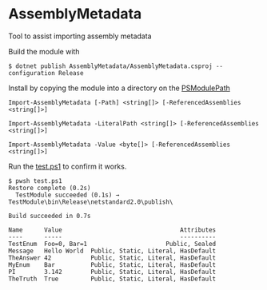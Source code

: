# AssemblyMetadata

Tool to assist importing assembly metadata

Build the module with

```
$ dotnet publish AssemblyMetadata/AssemblyMetadata.csproj --configuration Release
```

Install by copying the module into a directory on the [PSModulePath](https://learn.microsoft.com/en-us/powershell/module/microsoft.powershell.core/about/about_psmodulepath)

```
Import-AssemblyMetadata [-Path] <string[]> [-ReferencedAssemblies <string[]>]

Import-AssemblyMetadata -LiteralPath <string[]> [-ReferencedAssemblies <string[]>]

Import-AssemblyMetadata -Value <byte[]> [-ReferencedAssemblies <string[]>]
```

Run the [test.ps1](test.ps1) to confirm it works.

```
$ pwsh test.ps1
Restore complete (0.2s)
  TestModule succeeded (0.1s) → TestModule\bin\Release\netstandard2.0\publish\

Build succeeded in 0.7s

Name      Value                                 Attributes
----      -----                                 ----------
TestEnum  Foo=0, Bar=1                      Public, Sealed
Message   Hello World  Public, Static, Literal, HasDefault
TheAnswer 42           Public, Static, Literal, HasDefault
MyEnum    Bar          Public, Static, Literal, HasDefault
PI        3.142        Public, Static, Literal, HasDefault
TheTruth  True         Public, Static, Literal, HasDefault
```
